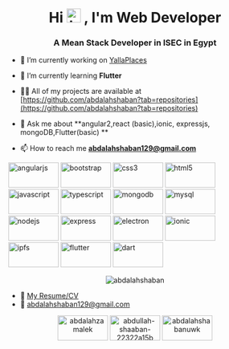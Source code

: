 <h1 align="center">Hi <img src="https://user-images.githubusercontent.com/1303154/88677602-1635ba80-d120-11ea-84d8-d263ba5fc3c0.gif" width="28px" alt="hi">
, I'm Web Developer</h1>
<h3 align="center">A Mean Stack Developer in ISEC in Egypt</h3>

* 🔭 I’m currently working on [YallaPlaces](https://drive.google.com/file/d/1OeB9A9LKI_UIo5Kf1VRqddShlZcUlD9h/view?usp=sharing)

* 🌱 I’m currently learning **Flutter**

* 👨‍💻 All of my projects are available at [https://github.com/abdalahshaban?tab=repositories](https://github.com/abdalahshaban?tab=repositories)

* 💬 Ask me about **angular2,react (basic),ionic, expressjs, mongoDB,Flutter(basic) **

* 📫 How to reach me **abdalahshaban129@gmail.com**

<p align="left"><img src="https://devicons.github.io/devicon/devicon.git/icons/angularjs/angularjs-original.svg" alt="angularjs" width="100" height="50"/> <img src="https://devicons.github.io/devicon/devicon.git/icons/bootstrap/bootstrap-plain.svg" alt="bootstrap" width="100" height="50"/> <img src="https://devicons.github.io/devicon/devicon.git/icons/css3/css3-original-wordmark.svg" alt="css3" width="100" height="50"/> <img src="https://devicons.github.io/devicon/devicon.git/icons/html5/html5-original-wordmark.svg" alt="html5" width="100" height="50"/> <img src="https://devicons.github.io/devicon/devicon.git/icons/javascript/javascript-original.svg" alt="javascript" width="100" height="50"/> <img src="https://devicons.github.io/devicon/devicon.git/icons/typescript/typescript-original.svg" alt="typescript" width="100" height="50"/> <img src="https://devicons.github.io/devicon/devicon.git/icons/mongodb/mongodb-original-wordmark.svg" alt="mongodb" width="100" height="50"/> <img src="https://devicons.github.io/devicon/devicon.git/icons/mysql/mysql-original-wordmark.svg" alt="mysql" width="100" height="50"/> <img src="https://devicons.github.io/devicon/devicon.git/icons/nodejs/nodejs-original-wordmark.svg" alt="nodejs" width="100" height="50"/> <img src="https://devicons.github.io/devicon/devicon.git/icons/express/express-original-wordmark.svg" alt="express" width="100" height="50"/>
<img src="https://cdn.jsdelivr.net/npm/simple-icons@3.1.0/icons/electron.svg" alt="electron" width="100" height="50"/>
<img src="https://cdn.jsdelivr.net/npm/simple-icons@3.1.0/icons/ionic.svg" alt="ionic" width="100" height="50"/>
<img src="https://cdn.jsdelivr.net/npm/simple-icons@3.1.0/icons/ipfs.svg" alt="ipfs" width="100" height="50"/>
<img src="https://cdn.jsdelivr.net/npm/simple-icons@3.1.0/icons/flutter.svg" alt="flutter" width="100" height="50"/> <img src="https://cdn.jsdelivr.net/npm/simple-icons@3.1.0/icons/dart.svg" alt="dart" width="100" height="50"/></p><p align="center"> <img src="https://github-readme-stats.vercel.app/api?username=abdalahshaban&show_icons=true" alt="abdalahshaban" /> </p>

* :paperclip: [My Resume/CV](https://drive.google.com/file/d/1YeqDIGNjghlYBKY2vddHgTGN8n4M0qdQ/view?usp=sharing)
* :email: abdalahshaban129@gmail.com

<p align="center">
<a href="https://twitter.com/abdalahzamalek" target="blank"><img align="center" src="https://cdn.jsdelivr.net/npm/simple-icons@3.0.1/icons/twitter.svg" alt="abdalahzamalek" width="100" height="50"/></a>
<a href="https://linkedin.com/in/abdullah-shaaban-22322a15b" target="blank"><img align="center" src="https://cdn.jsdelivr.net/npm/simple-icons@3.0.1/icons/linkedin.svg" alt="abdullah-shaaban-22322a15b" width="100" height="50"/></a>
<a href="https://fb.com/abdalahshabanuwk" target="blank"><img align="center" src="https://cdn.jsdelivr.net/npm/simple-icons@3.0.1/icons/facebook.svg" alt="abdalahshabanuwk" width="100" height="50"/></a>
</p>
